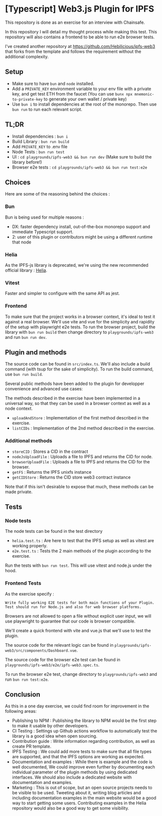 # [Typescript] Web3.js Plugin for IPFS

This repository is done as an exercise for an interview with Chainsafe. 

In this repository I will detail my thought process while making this test.
This repository will also contains a frontend to be able to run e2e browser tests.

I've created another repository at https://github.com/Hebilicious/ipfs-web3 that forks from the template and follows the requirement without the additional complexity.

## Setup

- Make sure to have `bun` and `node` installed.
- Add a `PRIVATE_KEY` environment variable to your env file with a private key, and get test ETH from the faucet (You can use `bunx npx mnemonic-to-private-key` to generate your own wallet / private key)
- Use `bun i` to install dependencies at the root of the monorepo. Then use `bun run` to run each relevant script.

## TL;DR

- Install dependencies : `bun i`
- Build Library : `bun run build`
- Add `PRIVATE_KEY` to .env file
- Node Tests : `bun run test`
- UI : `cd playgrounds/ipfs-web3 && bun run dev` (Make sure to build the library before!)
- Browser e2e tests : `cd playgrounds/ipfs-web3 && bun run test:e2e`

## Choices

Here are some of the reasoning behind the choices :

### Bun

Bun is being used for multiple reasons :

- DX:  faster dependency install, out-of-the-box monorepo support and immediate Typescript support.
- 2: user of this plugin or contributors might be using a different runtime that node

### Helia

As the IPFS-js library is deprecated, we're using the new recommended official library : [Helia](https://github.com/ipfs/helia).

### Vitest

Faster and simpler to configure with the same API as jest.

### Frontend

To make sure that the project works in a browser context, it's ideal to test it against a real browser. We'll use vite and vue for the simplicity and rapidity of the setup with playwright e2e tests. To run the browser project, build the library with `bun run build` then change directory to `playgrounds/ipfs-web3` and run `bun run dev`.

## Plugin and methods

The source code can be found in `src/index.ts`.
We'll also include a build command (with tsup for the sake of simplicity).
To run the build command, use `bun run build`.

Several public methods have been added to the plugin for developper convenience and advanced use cases:

The methods described in the exercise have been implemented in a universal way, so that they can be used in a browser context as well as a node context.

- `uploadAndStore` : Implementation of the first method described in the exercise.
- `listCIDs` : Implementation of the 2nd method described in the exercise.

### Additional methods

- `storeCID` : Stores a CID in the contract
- `nodeJsUploadFile` : Uploads a file to IPFS and returns the CID for node.
- `browserUploadFile` : Uploads a file to IPFS and returns the CID for the browser.
- `getFS` : Returns the IPFS unixfs instance
- `getCIDStore` : Returns the CID store web3 contract instance

Note that if this isn't desirable to expose that much, these methods can be made private.

## Tests

### Node tests

The node tests can be found in the test directory

- `helia.test.ts` : Are here to test that the IPFS setup as well as vitest are working properly.
- `e2e.test.ts` : Tests the 2 main methods of the plugin according to the exercise.

Run the tests with `bun run test`. This will use vitest and node.js under the hood.

### Frontend Tests

As the exercise specify :

`Write fully working E2E tests for both main functions of your Plugin. Test should run for
Node.js and also for web browser platforms.`

Browsers are not allowed to open a file without explicit user input, we will use playwright to guarantee that our code is browser compatible.

We'll create a quick frontend with vite and vue.js that we'll use to test the plugin.

The source code for the relevant logic can be found in `playgrounds/ipfs-web3/src/components/Dashboard.vue`.

The source code for the browser e2e test can be found in `playgrounds/ipfs-web3/e2e/ipfs-web3.spec.ts`.

To run the browser e2e test, change directory to `playgrounds/ipfs-web3` and run `bun run test:e2e`.

## Conclusion

As this in a one day exercise, we could find room for improvement in the following areas:

- Publishing to NPM : Publishing the library to NPM would be the first step to make it usable by other developers.
- CI Testing : Settings up Github actions workflow to automatically test the library is a good idea when open sourcing.
- Contribution guide : Write information regarding contribution, as well as create PR template.
- IPFS Testing : We could add more tests to make sure that all file types are supported, and that the IPFS options are working as expected.
- Documentation and examples : While there is example and the code is well documented, We could improve even further by documenting each individual parameter of the plugin methods by using dedicated interfaces. We should also include a dedicated website with documentation and examples.
- Marketing : This is out of scope, but an open source projects needs to be visible to be used. Tweeting about it, writing blog articles and including documentation examples in the main website would be a good way to start getting some users. Contributing examples in the Helia repository would also be a good way to get some visibility.
